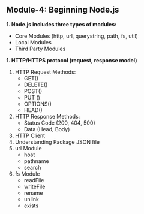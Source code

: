 ## Module-4: Beginning Node.js

**1. Node.js includes three types of modules:**

- Core Modules (http, url, querystring, path, fs, util)
- Local Modules
- Third Party Modules

**1. HTTP/HTTPS protocol (request, response model)**

1. HTTP Request Methods:
   - GET()
   - DELETE()
   - POST()
   - PUT ()
   - OPTIONS()
   - HEAD()
1. HTTP Response Methods:
   - Status Code (200, 404, 500)
   - Data (Head, Body)
1. HTTP Client
1. Understanding Package JSON file
1. url Module
   - host
   - pathname
   - search
1. fs Module
   - readFile
   - writeFile
   - rename
   - unlink
   - exists
